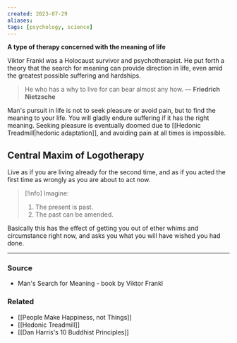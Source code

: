 ```yaml
---
created: 2023-07-29
aliases: 
tags: [psychology, science]
---
```

**A type of therapy concerned with the meaning of life**

Viktor Frankl was a Holocaust survivor and psychotherapist. He put forth a theory that the search for meaning can provide direction in life, even amid the greatest possible suffering and hardships. 

> He who has a why to live for can bear almost any how. ― **Friedrich Nietzsche**

Man's pursuit in life is not to seek pleasure or avoid pain, but to find the meaning to your life. You will gladly endure suffering if it has the right meaning. Seeking pleasure is eventually doomed due to [[Hedonic Treadmill|hedonic adaptation]], and avoiding pain at all times is impossible.

## Central Maxim of Logotherapy
Live as if you are living already for the second time, and as if you acted the first time as wrongly as you are about to act now.

> [!info] Imagine: 
> 1. The present is past.
> 2. The past can be amended.

Basically this has the effect of getting you out of ether whims and circumstance right now, and asks you what you will have wished you had done. 

---
### Source
- Man's Search for Meaning - book by Viktor Frankl

### Related
- [[People Make Happiness, not Things]]
- [[Hedonic Treadmill]]
- [[Dan Harris's 10 Buddhist Principles]]
 